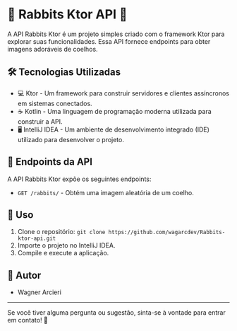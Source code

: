 # 🐇 Rabbits Ktor API 🥕

A API Rabbits Ktor é um projeto simples criado com o framework Ktor para explorar suas funcionalidades. Essa API fornece endpoints para obter imagens adoráveis de coelhos.

## 🛠️ Tecnologias Utilizadas

- 💻 Ktor - Um framework para construir servidores e clientes assíncronos em sistemas conectados.
- ☕ Kotlin - Uma linguagem de programação moderna utilizada para construir a API.
- 🖥️ IntelliJ IDEA - Um ambiente de desenvolvimento integrado (IDE) utilizado para desenvolver o projeto.

## 🐰 Endpoints da API

A API Rabbits Ktor expõe os seguintes endpoints:

- `GET /rabbits/` - Obtém uma imagem aleatória de um coelho.

## 🐇 Uso

1. Clone o repositório: `git clone https://github.com/wagarcdev/Rabbits-ktor-api.git`
2. Importe o projeto no IntelliJ IDEA.
3. Compile e execute a aplicação.

## 📝 Autor

- Wagner Arcieri

---

Se você tiver alguma pergunta ou sugestão, sinta-se à vontade para entrar em contato! 📧
